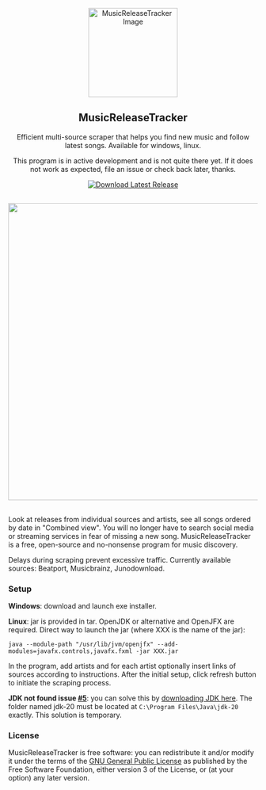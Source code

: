 <p align="center">
  <img src="https://github.com/BLCK-B/MusicReleaseTracker/assets/123077751/f432e824-6772-401e-8419-90da707887f4" width="180px" alt="MusicReleaseTracker Image">
</p>

<h2 align="center">MusicReleaseTracker</h2>

<p align="center">
Efficient multi-source scraper that helps you find new music and follow latest songs. Available for windows, linux.
</p>
<p align="center">
This program is in active development and is not quite there yet. If it does not work as expected, file an issue or check back later, thanks.
</p>

<p align="center">
  <a href="https://github.com/BLCK-B/MusicReleaseTracker/releases/latest">
    <img src="https://img.shields.io/github/v/release/BLCK-B/MusicReleaseTracker?label=Download%20Latest%20Release&sort=semver" alt="Download Latest Release">
  </a>
</p>

##

<img src="https://github.com/BLCK-B/MusicReleaseTracker/assets/123077751/2299bf41-7b3f-4992-86b6-d828b8ff23b7" width="600px"/>

##

Look at releases from individual sources and artists, see all songs ordered by date in "Combined view".
You will no longer have to search social media or streaming services in fear of missing a new song. MusicReleaseTracker is a free, open-source and no-nonsense program for music discovery.

Delays during scraping prevent excessive traffic. Currently available sources: Beatport, Musicbrainz, Junodownload.

### Setup

**Windows**: download and launch exe installer.

**Linux**: jar is provided in tar. OpenJDK or alternative and OpenJFX are required. Direct way to launch the jar (where XXX is the name of the jar):
```
java --module-path "/usr/lib/jvm/openjfx" --add-modules=javafx.controls,javafx.fxml -jar XXX.jar
```

In the program, add artists and for each artist optionally insert links of sources according to instructions.
After the initial setup, click refresh button to initiate the scraping process.

**JDK not found issue [#5](https://github.com/BLCK-B/MusicReleaseTracker/issues/5)**: you can solve this by [downloading JDK here](https://www.oracle.com/java/technologies/downloads/#jdk20-windows). The folder named jdk-20 must be located at `C:\Program Files\Java\jdk-20` exactly. This solution is temporary.

### License

MusicReleaseTracker is free software: you can redistribute it and/or modify it under the terms of the [GNU General Public License](https://www.gnu.org/licenses/gpl-3.0.html) as published by the Free Software Foundation, either version 3 of the License, or (at your option) any later version.
